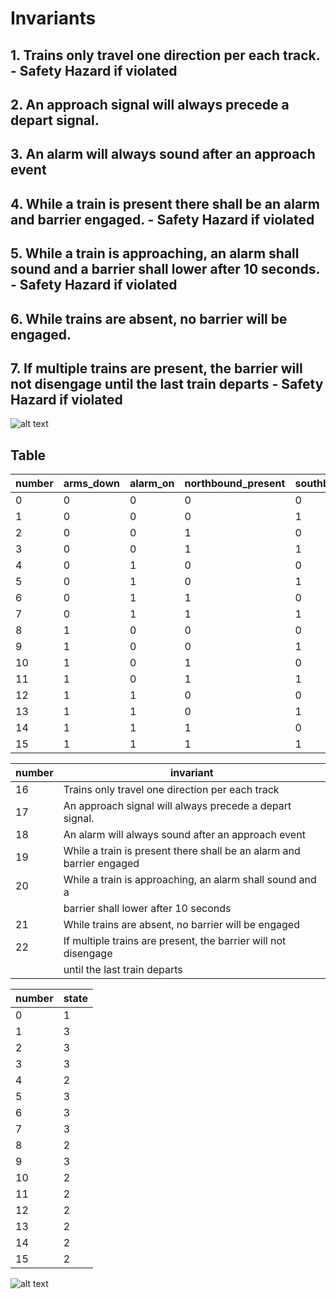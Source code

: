 # Invariants

## 1. Trains only travel one direction per each track. - Safety Hazard if violated
## 2. An approach signal will always precede a depart signal.
## 3. An alarm will always sound after an approach event
## 4. While a train is present there shall be an alarm and barrier engaged. - Safety Hazard if violated
## 5. While a train is approaching, an alarm shall sound and a barrier shall lower after 10 seconds. - Safety Hazard if violated
## 6. While trains are absent, no barrier will be engaged.
## 7. If multiple trains are present, the barrier will not disengage until the last train departs - Safety Hazard if violated

![alt text](https://github.com/uofu-emb/Thomas_Todd_Lab_9/blob/dev/Orig_FSM.png)

## Table
| number | arms_down | alarm_on | northbound_present | southbound_present | north_approach | south_approach | north_depart | south_depart | ringing | safety_hazard |
|--------|-----------|----------|--------------------|--------------------|----------------|----------------|--------------|--------------|---------|---------------|
| 0      | 0         | 0        | 0                  | 0                  | 0              | 0              | 0            | 0            | 0       | 0             |
| 1      | 0         | 0        | 0                  | 1                  | 0              | 0              | 0            | 0            | 0       | 1             | Alarm/Arms hazard
| 2      | 0         | 0        | 1                  | 0                  | 0              | 0              | 0            | 0            | 0       | 1             | Alarm/Arms hazard
| 3      | 0         | 0        | 1                  | 1                  | 0              | 0              | 0            | 0            | 0       | 1             | Alarm/Arms hazard
| 4      | 0         | 1        | 0                  | 0                  | 1              | 0              | 0            | 0            | 1       | 1             | if Elapsed Event
| 5      | 0         | 1        | 0                  | 1                  | 0              | 0              | 0            | 0            | 1       | 1             | Arms not down
| 6      | 0         | 1        | 1                  | 0                  | 0              | 0              | 0            | 0            | 1       | 1             | Arms not down
| 7      | 0         | 1        | 1                  | 1                  | 0              | 0              | 0            | 0            | 1       | 1             | Arms not down
| 8      | 1         | 0        | 0                  | 0                  | 1              | 0              | 0            | 0            | 1       | 1             | No alarm
| 9      | 1         | 0        | 0                  | 1                  | 0              | 0              | 0            | 0            | 0       | 1             | No alarm
| 10     | 1         | 0        | 1                  | 0                  | 1              | 0              | 0            | 0            | 0       | 1             | No alarm
| 11     | 1         | 0        | 1                  | 1                  | 0              | 1              | 0            | 0            | 0       | 1             | No alarm
| 12     | 1         | 1        | 0                  | 0                  | 0              | 1              | 1            | 0            | 1       | 0             |
| 13     | 1         | 1        | 0                  | 1                  | 1              | 1              | 0            | 1            | 1       | 0             |
| 14     | 1         | 1        | 1                  | 0                  | 0              | 0              | 1            | 1            | 1       | 0             |
| 15     | 1         | 1        | 1                  | 1                  | 1              | 1              | 1            | 1            | 1       | 0             |

| number | invariant                                                            |
|--------|----------------------------------------------------------------------|
| 16     |  Trains only travel one direction per each track                     |
| 17     |  An approach signal will always precede a depart signal.             |
| 18     |  An alarm will always sound after an approach event                  |
| 19     |  While a train is present there shall be an alarm and barrier engaged|
| 20     |  While a train is approaching, an alarm shall sound and a            |
|        |  barrier shall lower after 10 seconds                                  |
| 21     |  While trains are absent, no barrier will be engaged                 |
| 22     |  If multiple trains are present, the barrier will not disengage      |
|        |  until the last train departs                                        |


| number | state     |
|--------|-----------|
| 0      | 1         | idle
| 1      | 3         | present
| 2      | 3         | present
| 3      | 3         | present
| 4      | 2         | approach
| 5      | 3         | present
| 6      | 3         | present
| 7      | 3         | present
| 8      | 2         | approach
| 9      | 3         | present
| 10     | 2         | approach
| 11     | 2         | approach
| 12     | 2         | approach
| 13     | 2         | approach
| 14     | 2         | approach
| 15     | 2         | approach

![alt text](https://github.com/uofu-emb/Thomas_Todd_Lab_9/blob/dev/Numbered_FSM.png)




